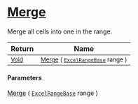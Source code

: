 # [Merge](./ExcelHelper-100664029.md)

Merge all cells into one in the range.

| Return | Name | 
| --- | --- | 
| <sub>[Void](https://docs.microsoft.com/en-us/dotnet/api/System.Void)</sub>| <sub>[Merge](./ExcelHelper-100664029.md) ( [`ExcelRangeBase`](./ExcelHelper-100664029.md) range )</sub>| <br>


#### Parameters
[Merge](./ExcelHelper-100664029.md) ( [`ExcelRangeBase`](./ExcelHelper-100664029.md) range )